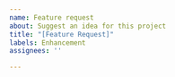 ```yaml
---
name: Feature request
about: Suggest an idea for this project
title: "[Feature Request]"
labels: Enhancement
assignees: ''

---
```



